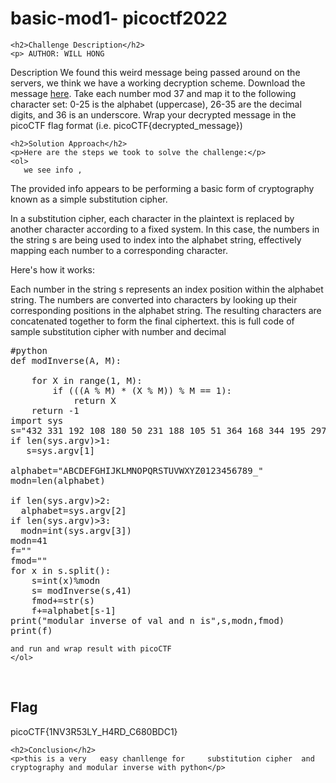 
<!DOCTYPE html>
<html>

<body>
    <h1>basic-mod1- picoctf2022</h1>

    <h2>Challenge Description</h2>
    <p> AUTHOR: WILL HONG

Description
We found this weird message being passed around on the servers, we think we have a working decryption scheme.
Download the message <a href="https://artifacts.picoctf.net/c/127/message.txt">here</a>.
Take each number mod 37 and map it to the following character set: 0-25 is the alphabet (uppercase), 26-35 are the decimal digits, and 36 is an underscore.
Wrap your decrypted message in the picoCTF flag format (i.e. picoCTF{decrypted_message})
</p>
 
    <h2>Solution Approach</h2>
    <p>Here are the steps we took to solve the challenge:</p>
    <ol>
       we see info ,
The provided info appears to be performing a basic form of cryptography known as a simple substitution cipher.

In a substitution cipher, each character in the plaintext is replaced by another character according to a fixed system. In this case, the numbers in the string s are being used to index into the alphabet string, effectively mapping each number to a corresponding character.

Here's how it works:

Each number in the string s represents an index position within the alphabet string.
The numbers are converted into characters by looking up their corresponding positions in the alphabet string.
The resulting characters are concatenated together to form the final ciphertext.
this is full code of sample   substitution cipher with number and decimal
<pre>
#python
def modInverse(A, M):
 
    for X in range(1, M):
        if (((A % M) * (X % M)) % M == 1):
            return X
    return -1
import sys
s="432 331 192 108 180 50 231 188 105 51 364 168 344 195 297 342 292 198 448 62 236 342 63"
if len(sys.argv)>1:
   s=sys.argv[1]

alphabet="ABCDEFGHIJKLMNOPQRSTUVWXYZ0123456789_"
modn=len(alphabet)
 
if len(sys.argv)>2:
  alphabet=sys.argv[2]
if len(sys.argv)>3:
  modn=int(sys.argv[3])
modn=41
f=""
fmod=""
for x in s.split():
    s=int(x)%modn
    s= modInverse(s,41)
    fmod+=str(s)
    f+=alphabet[s-1]
print("modular inverse of val and n is",s,modn,fmod) 
print(f)
</pre>     
    and run and wrap result with picoCTF
    </ol>
<br>
    <h2>Flag</h2>
    <p class="flag">picoCTF{1NV3R53LY_H4RD_C680BDC1}
</p>

    <h2>Conclusion</h2>
    <p>this is a very   easy chanllenge for     substitution cipher  and cryptography and modular inverse with python</p>
</body>
</html>


